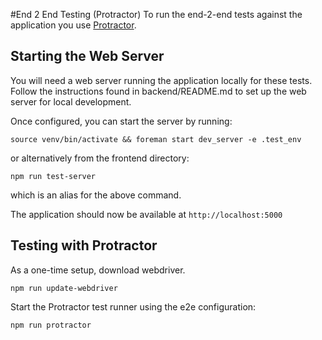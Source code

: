 #End 2 End Testing (Protractor)
To run the end-2-end tests against the application you use [Protractor](https://github.com/angular/protractor).

## Starting the Web Server
You will need a web server running the application locally for these tests.
Follow the instructions found in backend/README.md to set up the web server
for local development.

Once configured, you can start the server by running:
```
source venv/bin/activate && foreman start dev_server -e .test_env
```
or alternatively from the frontend directory:
```
npm run test-server
```
which is an alias for the above command.

The application should now be available at `http://localhost:5000`

## Testing with Protractor

As a one-time setup, download webdriver.
```
npm run update-webdriver
```

Start the Protractor test runner using the e2e configuration:

```
npm run protractor
```
